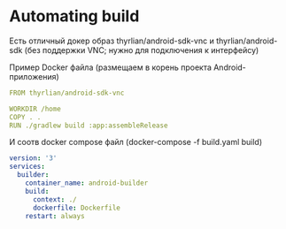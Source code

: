 # Automating build

Есть отличный докер образ thyrlian/android-sdk-vnc и thyrlian/android-sdk \(без поддержки VNC; нужно для подключения к интерфейсу\)

Пример Docker файла \(размещаем в корень проекта Android-приложения\)

```yaml
FROM thyrlian/android-sdk-vnc

WORKDIR /home
COPY . .
RUN ./gradlew build :app:assembleRelease

```

И соотв docker compose файл \(docker-compose -f build.yaml build\)

```yaml
version: '3'
services:
  builder:
    container_name: android-builder
    build:
      context: ./
      dockerfile: Dockerfile
    restart: always
```

